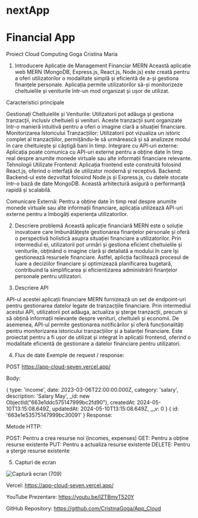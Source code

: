 # nextApp
# Financial App

Proiect Cloud Computing Goga Cristina Maria

1. Introducere
Aplicație de Management Financiar MERN
Această aplicație web MERN (MongoDB, Express.js, React.js, Node.js) este creată pentru a oferi utilizatorilor o modalitate simplă și eficientă de a-și gestiona finanțele personale. Aplicația permite utilizatorilor să-și monitorizeze cheltuielile și veniturile într-un mod organizat și ușor de utilizat.

Caracteristici principale

Gestionați Cheltuielile și Veniturile: Utilizatorii pot adăuga și gestiona tranzacții, inclusiv cheltuieli și venituri. Aceste tranzacții sunt organizate într-o manieră intuitivă pentru a oferi o imagine clară a situației financiare.
Monitorizarea Istoricului Tranzacțiilor: Utilizatorii pot vizualiza un istoric complet al tranzacțiilor, permițându-le să urmărească și să analizeze modul în care cheltuiește și câștigă bani în timp.
Integrare cu API-uri externe: Aplicația poate comunica cu API-uri externe pentru a obține date în timp real despre anumite monede virtuale sau alte informații financiare relevante.
Tehnologii Utilizate
Frontend: Aplicația frontend este construită folosind React.js, oferind o interfață de utilizator modernă și receptivă.
Backend: Backend-ul este dezvoltat folosind Node.js și Express.js, cu datele stocate într-o bază de date MongoDB. Această arhitectură asigură o performanță rapidă și scalabilă.

Comunicare Externă: Pentru a obține date în timp real despre anumite monede virtuale sau alte informații financiare, aplicația utilizează API-uri externe pentru a îmbogăți experiența utilizatorilor.

2. Descriere problemă
Această aplicație financiară MERN este o soluție inovatoare care îmbunătățește gestionarea finanțelor personale și oferă o perspectivă holistică asupra situației financiare a utilizatorilor. Prin intermediul ei, utilizatorii pot urmări și gestiona eficient cheltuielile și veniturile, obținând o imagine clară și detaliată a modului în care își gestionează resursele financiare. Astfel, aplicția facilitează procesul de luare a deciziilor financiare și optimizează planificarea bugetară, contribuind la simplificarea și eficientizarea administrării finanțelor personale pentru utilizatori.

3. Descriere API

API-ul acestei aplicații financiare MERN furnizează un set de endpoint-uri pentru gestionarea datelor legate de tranzacțiile financiare. Prin intermediul acestui API, utilizatorii pot adăuga, actualiza și șterge tranzacții, precum și să obțină informații relevante despre venituri, cheltuieli și economii. De asemenea, API-ul permite gestionarea notificărilor și oferă funcționalități pentru monitorizarea istoricului tranzacțiilor și a balanței financiare. Este proiectat pentru a fi ușor de utilizat și integrat în aplicații frontend, oferind o modalitate eficientă de gestionare a datelor financiare pentru utilizatori.



4. Flux de date
Exemple de request / response:

POST https://app-cloud-seven.vercel.app/

Body:

{
  type: 'income',
  date: 2023-03-06T22:00:00.000Z,
  category: 'salary',
  description: 'Salary May',
  _id: new ObjectId("663e1ddc575147999bc2fd90"),
  createdAt: 2024-05-10T13:15:08.649Z,
  updatedAt: 2024-05-10T13:15:08.649Z,
  __v: 0
}
{ id: '663e1e53575147999bc30091' }
Response:


Metode HTTP:

POST: Pentru a crea resurse noi (incomes, expenses)
GET: Pentru a obține resurse existente
PUT: Pentru a actualiza resurse existente
DELETE: Pentru a șterge resurse existente

5. Capturi de ecran


![Captură ecran (709)](https://github.com/CristinaGoga/App_Cloud/assets/116006449/6c56c112-2136-4b13-a324-68a03c868221)




Vercel:
https://app-cloud-seven.vercel.app/

YouTube Prezentare:
https://youtu.be/lZTBmvT520Y

GitHub Repository:
https://github.com/CristinaGoga/App_Cloud
